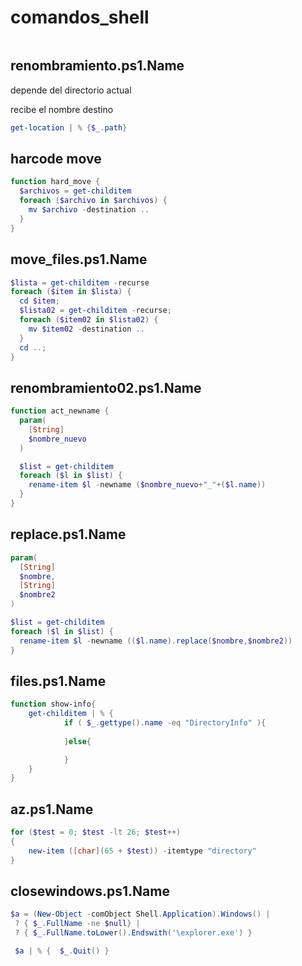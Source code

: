 

# comandos_shell


~~~powershell
~~~

  ## renombramiento.ps1.Name

depende del directorio actual

recibe el nombre destino
 
~~~powershell
get-location | % {$_.path}
~~~

## harcode move

~~~powershell
function hard_move {
  $archivos = get-childitem
  foreach ($archivo in $archivos) {
    mv $archivo -destination ..
  }
}
~~~

## move_files.ps1.Name
~~~powershell
$lista = get-childitem -recurse
foreach ($item in $lista) {
  cd $item;
  $lista02 = get-childitem -recurse;
  foreach ($item02 in $lista02) {
    mv $item02 -destination ..
  }
  cd ..;
}
~~~

## renombramiento02.ps1.Name
~~~powershell
function act_newname {
  param(
    [String]
    $nombre_nuevo
  )

  $list = get-childitem 
  foreach ($l in $list) {
    rename-item $l -newname ($nombre_nuevo+"_"+($l.name))
  }
}
~~~
## replace.ps1.Name
~~~powershell
param(
  [String]
  $nombre,
  [String]
  $nombre2
)

$list = get-childitem 
foreach ($l in $list) {
  rename-item $l -newname (($l.name).replace($nombre,$nombre2))
}
~~~

  ## files.ps1.Name
  ~~~powershell
  function show-info{
      get-childitem | % { 
              if ( $_.gettype().name -eq "DirectoryInfo" ){
                  
              }else{
  
              }
      }
  }
  ~~~

  ## az.ps1.Name
  ~~~powershell
  for ($test = 0; $test -lt 26; $test++)
  {
      new-item ([char](65 + $test)) -itemtype "directory"
  }
  ~~~

  ## closewindows.ps1.Name
  ~~~powershell
  $a = (New-Object -comObject Shell.Application).Windows() |
   ? { $_.FullName -ne $null} |
   ? { $_.FullName.toLower().Endswith('\explorer.exe') } 
  
   $a | % {  $_.Quit() }
  ~~~
